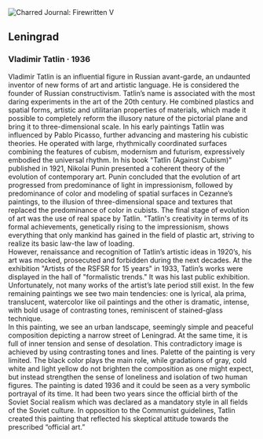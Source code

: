 <div class="artwork-of-the-day">
  <div class="container">
    <div class="img-wrapper">
      <img
        src="https://uploads1.wikiart.org/00144/images/vladimir-tatlin/1-tatlin-005-1.JPG!Large.JPG"
        alt="Charred Journal: Firewritten V" />
    </div>
    <div class="artwork-detail">
      <div class="artwork-origin"> 
        <h2 class="artwork-name">Leningrad</h2>
        <h3 class="artist">
          Vladimir Tatlin
                    ·  1936
        </h3>
      </div>
      <p class="description">
        <span class="artwork-description-text ng-binding" ng-bind-html="viewModel.ArtworkOfTheDay.Description | unsafe">Vladimir Tatlin is an influential figure in Russian avant-garde, an undaunted inventor of new forms of art and artistic language. He is considered the founder of Russian constructivism. Tatlin’s name is associated with the most daring experiments in the art of the 20th century. He combined plastics and spatial forms, artistic and utilitarian properties of materials, which made it possible to completely reform the illusory nature of the pictorial plane and bring it to three-dimensional scale. In his early paintings Tatlin was influenced by Pablo Picasso, further advancing and mastering his cubistic theories. He operated with large, rhythmically coordinated surfaces combining the features of cubism, modernism and futurism, expressively embodied the universal rhythm. In his book "Tatlin (Against Cubism)” published in 1921, Nikolai Punin presented a coherent theory of the evolution of contemporary art. Punin concluded that the evolution of art progressed from predominance of light in impressionism, followed by predominance of color and modeling of spatial surfaces in Cezanne’s paintings, to the illusion of three-dimensional space and textures that replaced the predominance of color in cubists. The final stage of evolution of art was the use of real space by Tatlin. "Tatlin's creativity in terms of its formal achievements, genetically rising to the impressionism, shows everything that only mankind has gained in the field of plastic art, striving to realize its basic law-the law of loading.<br>However, renaissance and recognition of Tatlin’s artistic ideas in 1920’s, his art was mocked, prosecuted and forbidden during the next decades. At the exhibition "Artists of the RSFSR for 15 years" in 1933, Tatlin’s works were displayed in the hall of "formalistic trends." It was his last public exhibition. Unfortunately, not many works of the artist’s late period still exist. In the few remaining paintings we see two main tendencies: one is lyrical, ala prima, translucent, watercolor like oil paintings and the other is dramatic, intense, with bold usage of contrasting tones, reminiscent of stained-glass technique.<br>In this painting, we see an urban landscape, seemingly simple and peaceful composition depicting a narrow street of Leningrad. At the same time, it is full of inner tension and sense of desolation. This contradictory image is achieved by using contrasting tones and lines. Palette of the painting is very limited. The black color plays the main role, while gradations of gray, cold white and light yellow do not brighten the composition as one might expect, but instead strengthen the sense of loneliness and isolation of two human figures. The painting is dated 1936 and it could be seen as a very symbolic portrayal of its time. It had been two years since the official birth of the Soviet Social realism which was declared as a mandatory style in all fields of the Soviet culture. In opposition to the Communist guidelines, Tatlin created this painting that reflected his skeptical attitude towards the prescribed “official art.”</span>
                        <div class="text-shadow-container" ng-show="showShadow" style=""></div>
      </p>
    </div>
  </div>

</div>

